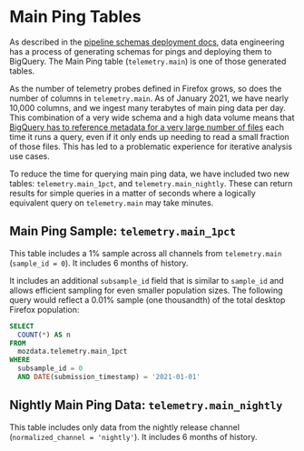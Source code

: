 # Main Ping Tables

As described in the [pipeline schemas deployment docs](https://docs.telemetry.mozilla.org/concepts/pipeline/schemas.html),
data engineering has a process of generating schemas for pings and deploying them to BigQuery. The Main Ping table (`telemetry.main`)
is one of those generated tables.

As the number of telemetry probes defined in Firefox grows, so does the number of columns in `telemetry.main`. As of January 2021, we have nearly 10,000 columns, and we ingest many terabytes of main ping data per day. This combination of a very wide schema and a high data volume means that [BigQuery has to reference metadata for a very large number of files](https://console.cloud.google.com/support/cases/detail/25679061?project=moz-fx-data-shared-prod) each time it runs a query, even if it only ends up needing to read a small fraction of those files. This has led to a problematic experience for iterative analysis use cases.

To reduce the time for querying main ping data, we have included two new tables: `telemetry.main_1pct`, and `telemetry.main_nightly`. These can return results for simple queries in a matter of seconds where a logically equivalent query on `telemetry.main` may take minutes.

## Main Ping Sample: `telemetry.main_1pct`

This table includes a 1% sample across all channels from `telemetry.main` (`sample_id = 0`).
It includes 6 months of history.

It includes an additional `subsample_id` field that is similar to `sample_id` and allows
efficient sampling for even smaller population sizes. The following query would reflect
a 0.01% sample (one thousandth) of the total desktop Firefox population:

```sql
SELECT
  COUNT(*) AS n
FROM
  mozdata.telemetry.main_1pct
WHERE
  subsample_id = 0
  AND DATE(submission_timestamp) = '2021-01-01'
```

## Nightly Main Ping Data: `telemetry.main_nightly`

This table includes only data from the nightly release channel (`normalized_channel = 'nightly'`).
It includes 6 months of history.
